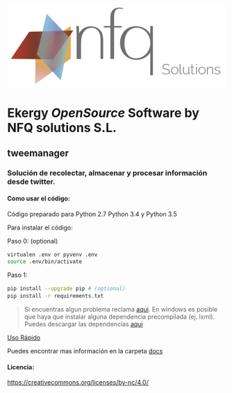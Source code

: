 ![Alt text](/docs/images/nfq_solutions.png?raw=true)
# Ekergy *OpenSource* Software by NFQ solutions S.L.

## tweemanager

### Solución de recolectar, almacenar y procesar información desde twitter.

#### Como usar el código:

Código preparado para Python 2.7 Python 3.4 y Python 3.5

Para instalar el código:

Paso 0: (optional)

```bash
virtualen .env or pyvenv .env
source .env/bin/activate
```

Paso 1:

```bash
pip install --upgrade pip # (optional)
pip install -r requirements.txt
```

> Si encuentras algun problema reclama [aqui](https://github.com/ekergy/tweemanager/issues).
  En windows es posible que haya que instalar alguna dependencia precompilada (ej. lxml).
  Puedes descargar las dependencias [aqui](http://www.lfd.uci.edu/~gohlke/pythonlibs/#lxml)

[Uso Rápido](/docs/UsoRapido.md)

Puedes encontrar mas información en la carpeta [docs](/docs/)

#### Licencia:
https://creativecommons.org/licenses/by-nc/4.0/
